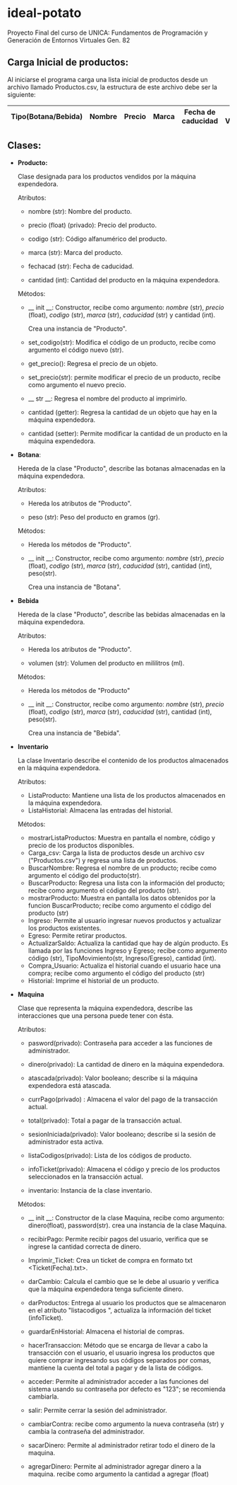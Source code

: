 
# ideal-potato

Proyecto Final del curso de UNICA: Fundamentos de Programación y Generación de Entornos Virtuales Gen. 82

  

## **Carga Inicial de productos:**

  

Al iniciarse el programa carga una lista inicial de productos desde un archivo llamado Productos.csv, la estructura de este archivo debe ser la siguiente:

| Tipo(Botana/Bebida) |Nombre |Precio|Marca|Fecha de caducidad|Peso / Volumen|Cantidad|
|--|--|--|--|--|--|--|

  
  

## **Clases:**

  

-  **Producto:**

	Clase designada para los productos vendidos por la máquina expendedora.

	Atributos:

	- nombre (str): Nombre del producto.

	- precio (float) (privado): Precio del producto.

	- codigo (str): Código alfanumérico del producto.

	- marca (str): Marca del producto.

	- fechacad (str): Fecha de caducidad.

	- cantidad (int): Cantidad del producto en la máquina expendedora.

  

	Métodos:

	- __ init __: Constructor, recibe como argumento:
*nombre* (str), *precio* (float), *codigo* (str), *marca* (str), *caducidad* (str) y cantidad (int).

		Crea una instancia de "Producto".

	- set_codigo(str): Modifica el código de un producto, recibe como argumento el código nuevo (str).

	- get_precio(): Regresa el precio de un objeto.

	- set_precio(str): permite modificar el precio de un producto, recibe como argumento el nuevo precio.

	- __ str __: Regresa el nombre del producto al imprimirlo.

	- cantidad (getter): Regresa la cantidad de un objeto que hay en la máquina expendedora.

	- cantidad (setter): Permite modificar la cantidad de un producto en la máquina expendedora.

  

-  **Botana**:

	Hereda de la clase "Producto", describe las botanas almacenadas en la máquina expendedora.

	Atributos:

	- Hereda los atributos de "Producto".

	- peso (str): Peso del producto en gramos (gr).

  

	Métodos:

	- Hereda los métodos de "Producto".

	- __ init __: Constructor, recibe como argumento:
*nombre* (str), *precio* (float), *codigo* (str), *marca* (str), *caducidad* (str), cantidad (int), peso(str).

		Crea una instancia de "Botana".

-  **Bebida**

	Hereda de la clase "Producto", describe las bebidas almacenadas en la máquina expendedora.

	Atributos:

	- Hereda los atributos de "Producto".

	- volumen (str): Volumen del producto en mililitros (ml).

  

	Métodos:

	- Hereda los métodos de "Producto"

	- __ init __: Constructor, recibe como argumento:
	*nombre* (str), *precio* (float), *codigo* (str), *marca* (str), *caducidad* (str), cantidad (int), peso(str).

		Crea una instancia de "Bebida".

  

-  **Inventario**

	La clase Inventario describe el contenido de los productos almacenados en la máquina expendedora.

	Atributos:

	- ListaProducto: Mantiene una lista de los productos almacenados en la máquina expendedora.
	- ListaHistorial: Almacena las entradas del historial.
  

	Métodos:

  
	- mostrarListaProductos: Muestra en pantalla el nombre, código y precio de los productos disponibles.
	- Carga_csv: Carga la lista de productos desde un archivo csv ("Productos.csv") y regresa una lista de productos.
	- BuscarNombre: Regresa el nombre de un producto; recibe como argumento el código del producto(str).
	- BuscarProducto: Regresa una lista con la información del producto; recibe como argumento el código del producto (str).
	- mostrarProducto: Muestra en pantalla los datos obtenidos por la funcion BuscarProducto; recibe como argumento el código del producto (str)
	- Ingreso: Permite al usuario ingresar nuevos productos y actualizar los productos existentes.
	- Egreso: Permite retirar productos.
	- ActualizarSaldo: Actualiza la cantidad que hay de algún producto. Es llamada por las funciones Ingreso y Egreso; recibe como argumento código (str), TipoMovimiento(str, Ingreso/Egreso), cantidad (int).
	- Compra_Usuario: Actualiza el historial cuando el usuario hace una compra; recibe como argumento el código del producto (str)
	- Historial: Imprime el historial de un producto.

  

-  **Maquina**

	Clase que representa la máquina expendedora, describe las interacciones que una persona puede tener con ésta.

	Atributos:

	- pasword(privado): Contraseña para acceder a las funciones de administrador.

	- dinero(privado): La cantidad de dinero en la máquina expendedora.

	- atascada(privado): Valor booleano; describe si la máquina expendedora está atascada.

	- currPago(privado) : Almacena el valor del pago de la transacción actual.

	- total(privado): Total a pagar de la transacción actual.

	- sesionIniciada(privado): Valor booleano; describe si la sesión de administrador esta activa.

	- listaCodigos(privado): Lista de los códigos de producto.

	- infoTicket(privado): Almacena el código y precio de los productos seleccionados en la transacción actual.

	- inventario: Instancia de la clase inventario.

  

	Métodos:

	- __ init __: Constructor de la clase Maquina, recibe como argumento: 
	dinero(float), password(str). crea una instancia de la clase Maquina.

	- recibirPago: Permite recibir pagos del usuario, verifica que se ingrese la cantidad correcta de dinero.

	- Imprimir_Ticket: Crea un ticket de compra en formato txt <Ticket(Fecha).txt>.

	- darCambio: Calcula el cambio que se le debe al usuario y verifica que la máquina expendedora tenga suficiente dinero.

	- darProductos: Entrega al usuario los productos que se almacenaron en el atributo "listacodigos ", actualiza la información del ticket (infoTicket).

	- guardarEnHistorial: Almacena el historial de compras.

	- hacerTransaccion: Método que se encarga de llevar a cabo la transacción con el usuario, el usuario ingresa los productos que quiere comprar ingresando sus códigos separados por comas, mantiene la cuenta del total a pagar y de la lista de códigos.

	- acceder: Permite al administrador acceder a las funciones del sistema usando su contraseña por defecto es "123"; se recomienda cambiarla.

	- salir: Permite cerrar la sesión del administrador.

	- cambiarContra: recibe como argumento la nueva contraseña (str) y cambia la contraseña del administrador.

	- sacarDinero: Permite al administrador retirar todo el dinero de la maquina.
	
	- agregarDinero: Permite al administrador agregar dinero a la maquina. recibe como argumento la cantidad a agregar (float)
